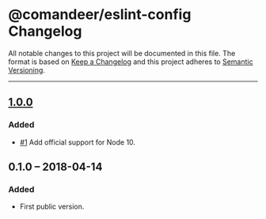 # @comandeer/eslint-config Changelog

All notable changes to this project will be documented in this file.
The format is based on [Keep a Changelog](http://keepachangelog.com/)
and this project adheres to [Semantic Versioning](http://semver.org/).

---

## [1.0.0]
### Added
* [#1] Add official support for Node 10.

## 0.1.0 – 2018-04-14
### Added
* First public version.

[#1]: https://github.com/Comandeer/eslint-config/issues/1

[1.0.0]: https://github.com/Comandeer/rollup-plugin-babel-minify/compare/v0.1.0...v1.0.0
